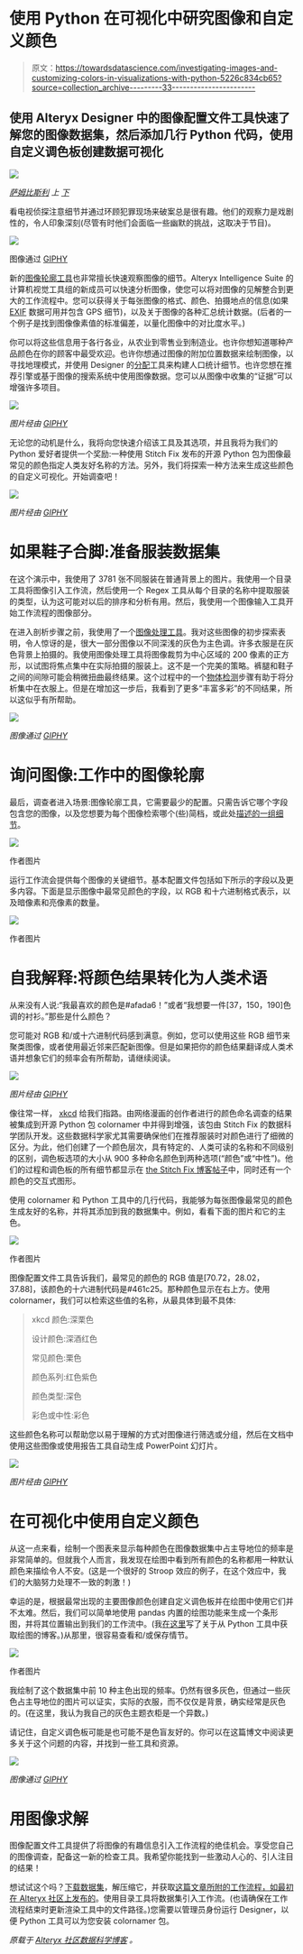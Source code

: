 # 使用 Python 在可视化中研究图像和自定义颜色

> 原文：<https://towardsdatascience.com/investigating-images-and-customizing-colors-in-visualizations-with-python-5226c834cb65?source=collection_archive---------33----------------------->

## 使用 Alteryx Designer 中的图像配置文件工具快速了解您的图像数据集，然后添加几行 Python 代码，使用自定义调色板创建数据可视化

![](img/56e76ce3cdaff31ccbb048740ecc7e76.png)

[*萨姆比斯利*](https://unsplash.com/@sam_beasley?utm_source=unsplash&utm_medium=referral&utm_content=creditCopyText) *上* [*下*](https://unsplash.com/s/photos/colors?utm_source=unsplash&utm_medium=referral&utm_content=creditCopyText)

看电视侦探注意细节并通过环顾犯罪现场来破案总是很有趣。他们的观察力是戏剧性的，令人印象深刻(尽管有时他们会面临一些幽默的挑战，这取决于节目)。

![](img/ef027ae25374537aff360b3b21499215.png)

图像通过 [GIPHY](https://media.giphy.com/media/XLIWxLU3KsmNM3Wt8w/giphy.gif?cid=ecf05e47osgzaefdzahe8iob9yiy107zldm26750bu4xhmv7&rid=giphy.gif&ct=g)

新的[图像轮廓工具](https://help.alteryx.com/20213/designer/image-profile)也非常擅长快速观察图像的细节。Alteryx Intelligence Suite 的计算机视觉工具组的新成员可以快速分析图像，使您可以将对图像的见解整合到更大的工作流程中。您可以获得关于每张图像的格式、颜色、拍摄地点的信息(如果 [EXIF](https://photographylife.com/what-is-exif-data) 数据可用并包含 GPS 细节)，以及关于图像的各种汇总统计数据。(后者的一个例子是找到图像像素值的标准偏差，以量化图像中的对比度水平。)

你可以将这些信息用于各行各业，从农业到零售业到制造业。也许你想知道哪种产品颜色在你的顾客中最受欢迎。也许你想通过图像的附加位置数据来绘制图像，以寻找地理模式，并使用 Designer 的[分配](https://help.alteryx.com/20213/designer/demographic-analysis)工具来构建人口统计细节。也许您想在推荐引擎或基于图像的搜索系统中使用图像数据。您可以从图像中收集的“证据”可以增强许多项目。

![](img/96206db0d55146e4f59231de09a43123.png)

*图片经由* [*GIPHY*](https://media.giphy.com/media/1AdZhmcdYrLVopELHh/giphy.gif?cid=790b761143b03a9507b7051e0459e646db7fca60ab7c894b&rid=giphy.gif&ct=g)

无论您的动机是什么，我将向您快速介绍该工具及其选项，并且我将为我们的 Python 爱好者提供一个奖励:一种使用 Stitch Fix 发布的开源 Python 包为图像最常见的颜色指定人类友好名称的方法。另外，我们将探索一种方法来生成这些颜色的自定义可视化。开始调查吧！

![](img/9fa3058b309492abea1e5f935247d93d.png)

*图片经由* [*GIPHY*](https://media.giphy.com/media/YOjW8IpbWneVLNkRhe/giphy-downsized.gif?cid=ecf05e47yltlts8bnbt4fckygcat5bmyhj82d0qpkc94ipik&rid=giphy-downsized.gif&ct=g)

# 如果鞋子合脚:准备服装数据集

在这个演示中，我使用了 3781 张不同服装在普通背景上的图片。我使用一个目录工具将图像引入工作流，然后使用一个 Regex 工具从每个目录的名称中提取服装的类型，认为这可能对以后的排序和分析有用。然后，我使用一个图像输入工具开始工作流程的图像部分。

在进入剖析步骤之前，我使用了一个[图像处理工具](https://community.alteryx.com/t5/Data-Science/Picture-Perfect-Inside-Image-Processing/ba-p/767828?utm_content=815532&utm_source=tds)。我对这些图像的初步探索表明，令人惊讶的是，很大一部分图像以不同深浅的灰色为主色调。许多衣服是在灰色背景上拍摄的。我使用图像处理工具将图像裁剪为中心区域的 200 像素的正方形，以试图将焦点集中在实际拍摄的服装上。这不是一个完美的策略。裤腿和鞋子之间的间隙可能会稍微扭曲最终结果。这个过程中的一个[物体检测](https://machinelearningmastery.com/object-recognition-with-deep-learning/)步骤有助于将分析集中在衣服上。但是在增加这一步后，我看到了更多“丰富多彩”的不同结果，所以这似乎有所帮助。

![](img/23371fba531a74285f7bb466aaa5aedd.png)

*图像通过* [*GIPHY*](https://media.giphy.com/media/YRVgSMuu8QBuM9oKxN/giphy.gif?cid=ecf05e47wfrlat8ouef1jswgtubgzy520bjaewnxxrjvkma5&rid=giphy.gif&ct=g)

# 询问图像:工作中的图像轮廓

最后，调查者进入场景:图像轮廓工具，它需要最少的配置。只需告诉它哪个字段包含您的图像，以及您想要为每个图像检索哪个(些)简档，或此处[描述的一组细节](https://help.alteryx.com/20213/designer/image-profile)。

![](img/34b087acbc279ab6e5189af949b0349c.png)

作者图片

运行工作流会提供每个图像的关键细节。基本配置文件包括如下所示的字段以及更多内容。下面是显示图像中最常见颜色的字段，以 RGB 和十六进制格式表示，以及暗像素和亮像素的数量。

![](img/01abda7e6a118e3a12472c393c748b9f.png)

作者图片

# 自我解释:将颜色结果转化为人类术语

从来没有人说:“我最喜欢的颜色是#afada6！”或者“我想要一件[37，150，190]色调的衬衫。”那些是什么颜色？

您可能对 RGB 和/或十六进制代码感到满意。例如，您可以使用这些 RGB 细节来聚类图像，或者使用最近邻来匹配新图像。但是如果把你的颜色结果翻译成人类术语并想象它们的频率会有所帮助，请继续阅读。

![](img/ca05d0afdea2b919faa13014960465ab.png)

*图片经由* [*GIPHY*](https://media.giphy.com/media/1lyPd9XMwZpfUS5hxp/giphy-downsized.gif?cid=ecf05e47fc1plxh44z8sdisz16tqyzwwjyedcbocezgwnlqq&rid=giphy-downsized.gif&ct=g)

像往常一样， [xkcd](https://xkcd.com/1882/) 给我们指路。由网络漫画的创作者进行的颜色命名调查的结果被集成到开源 Python 包 colornamer 中并得到增强，该包由 Stitch Fix 的数据科学团队开发。这些数据科学家尤其需要确保他们在推荐服装时对颜色进行了细微的区分。为此，他们创建了一个颜色层次，具有特定的、人类可读的名称和不同级别的区别，调色板选项的大小从 900 多种命名颜色到两种选项(“颜色”或“中性”)。他们的过程和调色板的所有细节都显示在 [the Stitch Fix 博客帖子](https://multithreaded.stitchfix.com/blog/2020/09/02/what-color-is-this/)中，同时还有一个颜色的交互式图形。

使用 colornamer 和 Python 工具中的几行代码，我能够为每张图像最常见的颜色生成友好的名称，并将其添加到我的数据集中。例如，看看下面的图片和它的主色。

![](img/df55e1556ffc4a47c73c1461f5f654b0.png)

作者图片

图像配置文件工具告诉我们，最常见的颜色的 RGB 值是[70.72，28.02，37.88]，该颜色的十六进制代码是#461c25。那种颜色显示在右上方。使用 colornamer，我们可以检索这些值的名称，从最具体到最不具体:

> xkcd 颜色:深栗色
> 
> 设计颜色:深酒红色
> 
> 常见颜色:栗色
> 
> 颜色系列:红色紫色
> 
> 颜色类型:深色
> 
> 彩色或中性:彩色

这些颜色名称可以帮助您以易于理解的方式对图像进行筛选或分组，然后在文档中使用这些图像或使用报告工具自动生成 PowerPoint 幻灯片。

![](img/58362721211cb3771efcd38bf153bb23.png)

*图片经由* [*GIPHY*](https://media.giphy.com/media/Qy7JZwgK1MFlEHHvHC/giphy.gif?cid=ecf05e47xjo229lxbbx3s7yul6dr6vuv5qwp5tkmfg113t3v&rid=giphy.gif&ct=g)

# 在可视化中使用自定义颜色

从这一点来看，绘制一个图表来显示每种颜色在图像数据集中占主导地位的频率是非常简单的。但就我个人而言，我发现在绘图中看到所有颜色的名称都用一种默认颜色来描绘令人不安。(这是一个很好的 Stroop 效应的例子，在这个效应中，我们的大脑努力处理不一致的刺激！)

幸运的是，根据最常出现的主要图像颜色创建自定义调色板并在绘图中使用它们并不太难。然后，我们可以简单地使用 pandas 内置的绘图功能来生成一个条形图，并将其位置输出到我们的工作流中。(我[在这里](https://community.alteryx.com/t5/Data-Science/Plot-Twist-Using-the-Python-Tool-for-Plotting/ba-p/584670?utm_content=815532&utm_source=tds)写了关于从 Python 工具中获取绘图的博客。)从那里，很容易查看和/或保存情节。

![](img/1148f2a544cc398f1c214bf156206643.png)

作者图片

我绘制了这个数据集中前 10 种主色出现的频率。仍然有很多灰色，但通过一些灰色占主导地位的图片可以证实，实际的衣服，而不仅仅是背景，确实经常是灰色的。(在这里，我认为我自己的灰色主题衣柜是一个异数。)

请记住，自定义调色板可能是也可能不是色盲友好的。你可以在这篇博文中阅读更多关于这个问题的内容，并找到一些工具和资源。

![](img/e77d82f38f542a812d4f44ad7a7e564f.png)

*图像通过* [*GIPHY*](https://media.giphy.com/media/t9lPSqrGSc1IOnajTz/giphy.gif?cid=790b7611654a178fbea0d767628f504fe65fa43c803b5006&rid=giphy.gif&ct=g)

# 用图像求解

图像配置文件工具提供了将图像的有趣信息引入工作流程的绝佳机会。享受您自己的图像调查，配备这一新的检查工具。我希望你能找到一些激动人心的、引人注目的结果！

想试试这个吗？[下载数据集](https://github.com/alexeygrigorev/clothing-dataset-small)，解压缩它，并获取[这篇文章所附的工作流程，如最初在 Alteryx 社区上发布的](https://community.alteryx.com/t5/Data-Science/Investigate-Your-Images-with-Image-Profile/ba-p/815532)。使用目录工具将数据集引入工作流。(也请确保在工作流程结束时更新渲染工具中的文件路径。)您需要以管理员身份运行 Designer，以便 Python 工具可以为您安装 colornamer 包。

*原载于* [*Alteryx 社区数据科学博客*](https://community.alteryx.com/t5/Data-Science/Investigate-Your-Images-with-Image-Profile/ba-p/815532?utm_content=815532&utm_source=tds) *。*